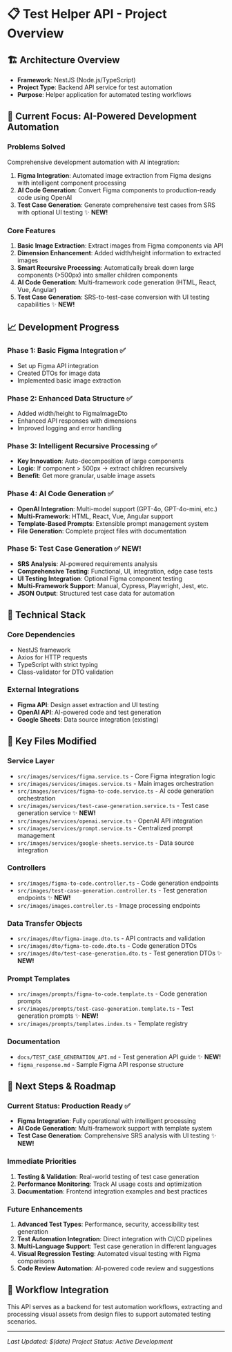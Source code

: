 # 📋 Test Helper API - Project Overview

## 🏗️ Architecture Overview
- **Framework**: NestJS (Node.js/TypeScript)
- **Project Type**: Backend API service for test automation
- **Purpose**: Helper application for automated testing workflows

## 🎯 Current Focus: AI-Powered Development Automation

### Problems Solved
Comprehensive development automation with AI integration:

1. **Figma Integration**: Automated image extraction from Figma designs with intelligent component processing
2. **AI Code Generation**: Convert Figma components to production-ready code using OpenAI
3. **Test Case Generation**: Generate comprehensive test cases from SRS with optional UI testing ✨ **NEW!**

### Core Features
1. **Basic Image Extraction**: Extract images from Figma components via API
2. **Dimension Enhancement**: Added width/height information to extracted images
3. **Smart Recursive Processing**: Automatically break down large components (>500px) into smaller children components
4. **AI Code Generation**: Multi-framework code generation (HTML, React, Vue, Angular)
5. **Test Case Generation**: SRS-to-test-case conversion with UI testing capabilities ✨ **NEW!**

## 📈 Development Progress

### Phase 1: Basic Figma Integration ✅
- Set up Figma API integration
- Created DTOs for image data
- Implemented basic image extraction

### Phase 2: Enhanced Data Structure ✅  
- Added width/height to FigmaImageDto
- Enhanced API responses with dimensions
- Improved logging and error handling

### Phase 3: Intelligent Recursive Processing ✅
- **Key Innovation**: Auto-decomposition of large components
- **Logic**: If component > 500px → extract children recursively
- **Benefit**: Get more granular, usable image assets

### Phase 4: AI Code Generation ✅
- **OpenAI Integration**: Multi-model support (GPT-4o, GPT-4o-mini, etc.)
- **Multi-Framework**: HTML, React, Vue, Angular support
- **Template-Based Prompts**: Extensible prompt management system
- **File Generation**: Complete project files with documentation

### Phase 5: Test Case Generation ✅ **NEW!**
- **SRS Analysis**: AI-powered requirements analysis
- **Comprehensive Testing**: Functional, UI, integration, edge case tests
- **UI Testing Integration**: Optional Figma component testing
- **Multi-Framework Support**: Manual, Cypress, Playwright, Jest, etc.
- **JSON Output**: Structured test case data for automation

## 🔧 Technical Stack

### Core Dependencies
- NestJS framework
- Axios for HTTP requests
- TypeScript with strict typing
- Class-validator for DTO validation

### External Integrations
- **Figma API**: Design asset extraction and UI testing
- **OpenAI API**: AI-powered code and test generation
- **Google Sheets**: Data source integration (existing)

## 📁 Key Files Modified

### Service Layer
- `src/images/services/figma.service.ts` - Core Figma integration logic
- `src/images/services/images.service.ts` - Main images orchestration
- `src/images/services/figma-to-code.service.ts` - AI code generation orchestration
- `src/images/services/test-case-generation.service.ts` - Test case generation service ✨ **NEW!**
- `src/images/services/openai.service.ts` - OpenAI API integration
- `src/images/services/prompt.service.ts` - Centralized prompt management
- `src/images/services/google-sheets.service.ts` - Data source integration

### Controllers
- `src/images/figma-to-code.controller.ts` - Code generation endpoints
- `src/images/test-case-generation.controller.ts` - Test generation endpoints ✨ **NEW!**
- `src/images/images.controller.ts` - Image processing endpoints

### Data Transfer Objects
- `src/images/dto/figma-image.dto.ts` - API contracts and validation
- `src/images/dto/figma-to-code.dto.ts` - Code generation DTOs
- `src/images/dto/test-case-generation.dto.ts` - Test generation DTOs ✨ **NEW!**

### Prompt Templates
- `src/images/prompts/figma-to-code.template.ts` - Code generation prompts
- `src/images/prompts/test-case-generation.template.ts` - Test generation prompts ✨ **NEW!**
- `src/images/prompts/templates.index.ts` - Template registry

### Documentation
- `docs/TEST_CASE_GENERATION_API.md` - Test generation API guide ✨ **NEW!**
- `figma_response.md` - Sample Figma API response structure

## 🎯 Next Steps & Roadmap

### Current Status: Production Ready ✅
- **Figma Integration**: Fully operational with intelligent processing
- **AI Code Generation**: Multi-framework support with template system
- **Test Case Generation**: Comprehensive SRS analysis with UI testing ✨ **NEW!**

### Immediate Priorities
1. **Testing & Validation**: Real-world testing of test case generation
2. **Performance Monitoring**: Track AI usage costs and optimization
3. **Documentation**: Frontend integration examples and best practices

### Future Enhancements
1. **Advanced Test Types**: Performance, security, accessibility test generation
2. **Test Automation Integration**: Direct integration with CI/CD pipelines
3. **Multi-Language Support**: Test case generation in different languages
4. **Visual Regression Testing**: Automated visual testing with Figma comparisons
5. **Code Review Automation**: AI-powered code review and suggestions

## 🔄 Workflow Integration
This API serves as a backend for test automation workflows, extracting and processing visual assets from design files to support automated testing scenarios.

---
*Last Updated: $(date)*
*Project Status: Active Development*
